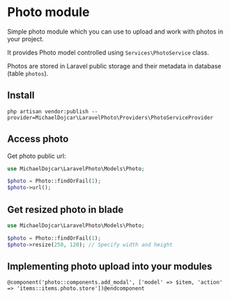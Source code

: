 # Photo module
Simple photo module which you can use to upload and work with photos in your project.

It provides Photo model controlled using `Services\PhotoService` class.

Photos are stored in Laravel public storage and their metadata in database (table `photos`).

## Install
```
php artisan vendor:publish --provider=MichaelDojcar\LaravelPhoto\Providers\PhotoServiceProvider
```

## Access photo
Get photo public url:
```php
use MichaelDojcar\LaravelPhoto\Models\Photo;

$photo = Photo::findOrFail(1);
$photo->url();
```

## Get resized photo in blade
```php
use MichaelDojcar\LaravelPhoto\Models\Photo;

$photo = Photo::findOrFail(1);
$photo->resize(250, 120); // Specify width and height
```


## Implementing photo upload into your modules
```
@component('photo::components.add_modal', ['model' => $item, 'action' => 'items::items.photo.store'])@endcomponent
```
